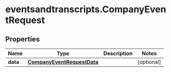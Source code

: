 # eventsandtranscripts.CompanyEventRequest

## Properties

Name | Type | Description | Notes
------------ | ------------- | ------------- | -------------
**data** | [**CompanyEventRequestData**](CompanyEventRequestData.md) |  | [optional] 


